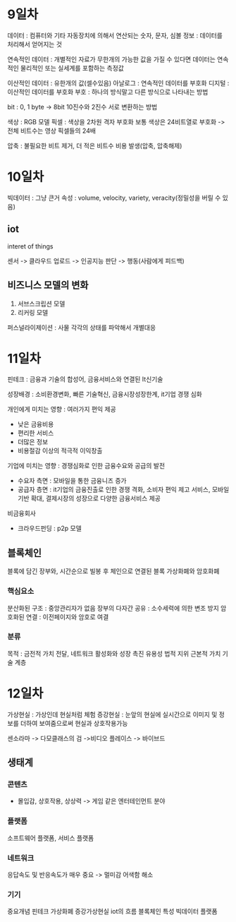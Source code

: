 # 9일차
데이터 : 컴퓨터와 기타 자동장치에 의해서 연산되는 숫자, 문자, 심볼
정보 : 데이터를 처리해서 얻어지는 것

연속적인 데이터 : 개별적인 자료가 무한개의 가능한 값을 가질 수 있다면 데이터는 연속적인 물리적인 또는 실세계를 포함하는 측정값

이산적인 데이터 : 유한개의 값(셀수있음)
아날로그 : 연속적인 데이터를 부호화
디지털 : 이산적인 데이터를 부호화
부호 : 하나의 방식말고 다른 방식으로 나타내는 방법

bit : 0, 1
byte -> 8bit
10진수와 2진수 서로 변환하는 방법

색상 : RGB 모델
픽셀 : 색상을  2차원 격자 부호화
보통 색상은 24비트열로 부호화 -> 전체 비트수는 영상 픽셀들의 24배

압축 : 불필요한 비트 제거, 더 적은 비트수
비용 발생(압축, 압축해제)

# 10일차
빅데이터 : 그냥 큰거
속성  : volume, velocity, variety, veracity(정밀성을 버릴 수 있음)

## iot
interet of things 

센서 -> 클라우드 업로드 -> 인공지능 판단 -> 행동(사람에게 피드백)

## 비즈니스 모델의 변화
1. 서브스크립션 모델
2. 리커링 모델

퍼스널라이제이션 : 사물 각각의 상태를 파악해서 개별대응

# 11일차
핀테크 : 금융과 기술의 합성어, 금융서비스와 연결된 It신기술

성장배경 : 소비환경변화, 빠른 기술혁신, 금융시장성장한계, it기업 경쟁 심화

개인에게 미치는 영향 : 여러가지 편익 제공
- 낮은 금융비용
- 편리한 서비스
- 더많은 정보
- 비용절감 이상의 적극적 이익창출

기업에 미치는 영향 : 경쟁심화로 인한 금융수요와 공급의 발전
- 수요자 측면 : 모바일을 통한 금융니즈 증가
- 공급자 층면 : it기업의 금융진출로 인한 경쟁 격화, 소비자 편익 제고 서비스, 모바일 기반 확대, 결제시장의 성장으로 다양한 금융서비스 제공

비금융회사
- 크라우드펀딩 : p2p 모델

## 블록체인
블록에 담긴 장부와, 시간순으로 빌봉 후 체인으로 연결된 블록
가상화폐와 암호화폐

### 핵심요소
분산화된 구조 : 중앙관리자가 없음
장부의 다자간 공유 : 소수세력에 의한 변조 방지
암호화된 연결 : 이전페이지와 암호로 여결

### 분류
목적 : 금전적 가치 전달, 네트워크 활성화와 성장 촉진
유용성
법적 지위
근본적 가치
기술 계층

# 12일차
가상현실 : 가상인데 현실처럼 체험
증강현실 : 눈앞의 현실에 실시간으로 이미지 및 정보를 더하여 보여줌으로써 현실과 상호작용가능

센소라마 -> 다모클래스의 검 ->비디오 플레이스 -> 바이브드

## 생태계
### 콘텐츠
- 몰입감, 상호작용, 상상력 -> 게임 같은 엔터테인먼트 분야
### 플랫폼
소프트웨어 플랫폼, 서비스 플랫폼
### 네트워크
응답속도 및 반응속도가 매우 중요 -> 멀미감 어색함 해소
### 기기

중요개념
핀테크
가상화폐
증강가상현실
iot의 흐름
블록체인 특성
빅데이터 플랫폼
